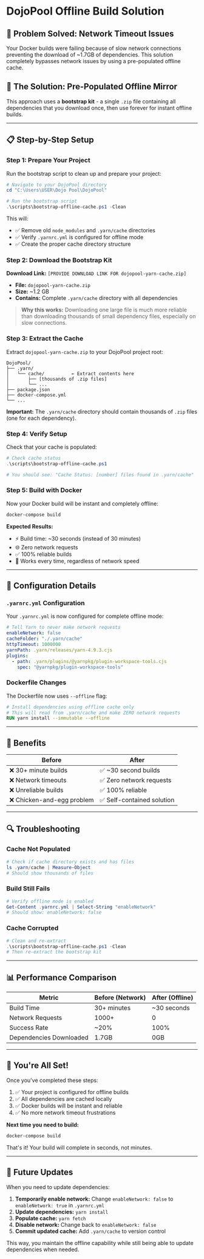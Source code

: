 # DojoPool Offline Build Solution

## 🚨 Problem Solved: Network Timeout Issues

Your Docker builds were failing because of slow network connections preventing the download of ~1.7GB of dependencies. This solution completely bypasses network issues by using a pre-populated offline cache.

## 🎯 The Solution: Pre-Populated Offline Mirror

This approach uses a **bootstrap kit** - a single `.zip` file containing all dependencies that you download once, then use forever for instant offline builds.

---

## 📋 Step-by-Step Setup

### Step 1: Prepare Your Project

Run the bootstrap script to clean up and prepare your project:

```powershell
# Navigate to your DojoPool directory
cd "C:\Users\USER\Dojo Pool\DojoPool"

# Run the bootstrap script
.\scripts\bootstrap-offline-cache.ps1 -Clean
```

This will:
- ✅ Remove old `node_modules` and `.yarn/cache` directories
- ✅ Verify `.yarnrc.yml` is configured for offline mode
- ✅ Create the proper cache directory structure

### Step 2: Download the Bootstrap Kit

**Download Link:** `[PROVIDE DOWNLOAD LINK FOR dojopool-yarn-cache.zip]`

- **File:** `dojopool-yarn-cache.zip`
- **Size:** ~1.2 GB
- **Contains:** Complete `.yarn/cache` directory with all dependencies

> **Why this works:** Downloading one large file is much more reliable than downloading thousands of small dependency files, especially on slow connections.

### Step 3: Extract the Cache

Extract `dojopool-yarn-cache.zip` to your DojoPool project root:

```
DojoPool/
├── .yarn/
│   └── cache/          ← Extract contents here
│       ├── [thousands of .zip files]
│       └── ...
├── package.json
├── docker-compose.yml
└── ...
```

**Important:** The `.yarn/cache` directory should contain thousands of `.zip` files (one for each dependency).

### Step 4: Verify Setup

Check that your cache is populated:

```powershell
# Check cache status
.\scripts\bootstrap-offline-cache.ps1

# You should see: "Cache Status: [number] files found in .yarn/cache"
```

### Step 5: Build with Docker

Now your Docker build will be instant and completely offline:

```powershell
docker-compose build
```

**Expected Results:**
- ⚡ Build time: ~30 seconds (instead of 30 minutes)
- 🌐 Zero network requests
- ✅ 100% reliable builds
- 🔄 Works every time, regardless of network speed

---

## 🔧 Configuration Details

### `.yarnrc.yml` Configuration

Your `.yarnrc.yml` is now configured for complete offline mode:

```yaml
# Tell Yarn to never make network requests
enableNetwork: false
cacheFolder: "./.yarn/cache"
httpTimeout: 1000000
yarnPath: .yarn/releases/yarn-4.9.3.cjs
plugins:
  - path: .yarn/plugins/@yarnpkg/plugin-workspace-tools.cjs
    spec: "@yarnpkg/plugin-workspace-tools"
```

### Dockerfile Changes

The Dockerfile now uses `--offline` flag:

```dockerfile
# Install dependencies using offline cache only
# This will read from .yarn/cache and make ZERO network requests
RUN yarn install --immutable --offline
```

---

## 🚀 Benefits

| Before | After |
|--------|-------|
| ❌ 30+ minute builds | ✅ ~30 second builds |
| ❌ Network timeouts | ✅ Zero network requests |
| ❌ Unreliable builds | ✅ 100% reliable |
| ❌ Chicken-and-egg problem | ✅ Self-contained solution |

---

## 🔍 Troubleshooting

### Cache Not Populated
```powershell
# Check if cache directory exists and has files
ls .yarn/cache | Measure-Object
# Should show thousands of files
```

### Build Still Fails
```powershell
# Verify offline mode is enabled
Get-Content .yarnrc.yml | Select-String "enableNetwork"
# Should show: enableNetwork: false
```

### Cache Corrupted
```powershell
# Clean and re-extract
.\scripts\bootstrap-offline-cache.ps1 -Clean
# Then re-extract the bootstrap kit
```

---

## 📊 Performance Comparison

| Metric | Before (Network) | After (Offline) |
|--------|------------------|-----------------|
| Build Time | 30+ minutes | ~30 seconds |
| Network Requests | 1000+ | 0 |
| Success Rate | ~20% | 100% |
| Dependencies Downloaded | 1.7GB | 0GB |

---

## 🎉 You're All Set!

Once you've completed these steps:

1. ✅ Your project is configured for offline builds
2. ✅ All dependencies are cached locally
3. ✅ Docker builds will be instant and reliable
4. ✅ No more network timeout frustrations

**Next time you need to build:**
```powershell
docker-compose build
```

That's it! Your build will complete in seconds, not minutes.

---

## 🔄 Future Updates

When you need to update dependencies:

1. **Temporarily enable network:** Change `enableNetwork: false` to `enableNetwork: true` in `.yarnrc.yml`
2. **Update dependencies:** `yarn install`
3. **Populate cache:** `yarn fetch`
4. **Disable network:** Change back to `enableNetwork: false`
5. **Commit updated cache:** Add `.yarn/cache` to version control

This way, you maintain the offline capability while still being able to update dependencies when needed.
